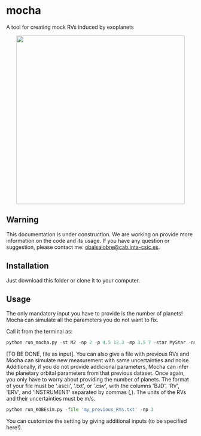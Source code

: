# mocha
A tool for creating mock RVs induced by exoplanets

<p align="center">
<img src="https://github.com/olgabalsa/mocha/assets/47603865/6acc7d7b-453a-4024-970d-59e9d2e74f6d" width="450" />

## Warning
This documentation is under construction. We are working on provide more information on the code and its usage. If you have any question or suggestion, please contact me: obalsalobre@cab.inta-csic.es.
  
  
## Installation

Just download this folder or clone it to your computer.

## Usage

The only mandatory input you have to provide is the number of planets! Mocha can simulate all the parameters you do not want to fix.

Call it from the terminal as:
```python
python run_mocha.py -st M2 -np 2 -p 4.5 12.3 -mp 3.5 7 -star MyStar -nrv 10 -erv 3.5 -cad 12 -dir 'path/outputs/'
```
[TO BE DONE, file as input].
You can also give a file with previous RVs and Mocha can simulate new measurement with same uncertainties and noise. Additionally, if you do not provide addicional parameters, Mocha can infer the planetary orbital parameters from that previous dataset. Once again, you only have to worry about providing the number of planets. The format of your file must be '.ascii', '.txt', or '.csv', with the columns 'BJD', 'RV', 'ERV', and 'INSTRUMENT' separated by commas (,). The units of the RVs and their uncertainties must be m/s.

```python
python run_KOBEsim.py -file 'my_previous_RVs.txt' -np 3
```

You can customize the setting by giving additional inputs (to be specified here!).
